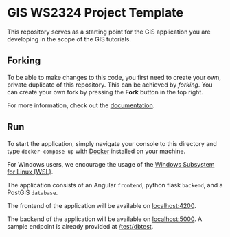 # GIS WS2324 Project Template

This repository serves as a starting point for the GIS application you are developing in the scope of the GIS tutorials.


## Forking

To be able to make changes to this code, you first need to create your own, private duplicate of this repository.
This can be achieved by *forking*. You can create your own fork by pressing the **Fork** button in the top right.

For more information, check out the [documentation](https://docs.gitlab.com/ee/user/project/repository/forking_workflow.html).


## Run

To start the application, simply navigate your console to this directory and type `docker-compose up` with [Docker](https://docs.docker.com/get-docker/) installed on your machine.

For Windows users, we encourage the usage of the [Windows Subsystem for Linux (WSL)](https://learn.microsoft.com/en-us/windows/wsl/install).

The application consists of an Angular `frontend`, python flask `backend`, and a PostGIS `database`.

The frontend of the application will be available on [localhost:4200](https://localhost:4200/).

The backend of the application will be available on [localhost:5000](https://localhost:5000/). 
A sample endpoint is already provided at [/test/dbtest](http://localhost:5000/test/dbtest).
